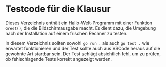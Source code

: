 # Testcode für die Klausur

Dieses Verzeichnis enthält ein Hallo-Welt-Programm mit einer Funktion `Greet()`,
die die Bildschirmausgabe macht. Es dient dazu, die Umgebung nach der Installation
auf einem frischen Rechner zu testen.

In diesem Verzeichnis sollten sowohl `go run .` als auch `go test .`
wie erwartet funktionieren und der Test sollte auch aus VSCode heraus auf die gewohnte
Art startbar sein.
Der Test schlägt absichtlich fehl, um zu prüfen, ob fehlschlagende Tests korrekt
angezeigt werden.
